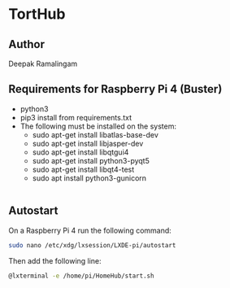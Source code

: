 # TortHub
## Author
Deepak Ramalingam

## Requirements for Raspberry Pi 4 (Buster)
* python3
* pip3 install from requirements.txt
* The following must be installed on the system:
  * sudo apt-get install libatlas-base-dev
  * sudo apt-get install libjasper-dev
  * sudo apt-get install libqtgui4
  * sudo apt-get install python3-pyqt5
  * sudo apt-get install libqt4-test
  * sudo apt install python3-gunicorn

```sh

```

## Autostart

On a Raspberry Pi 4 run the following command:

```sh
sudo nano /etc/xdg/lxsession/LXDE-pi/autostart
```

Then add the following line:

```sh
@lxterminal -e /home/pi/HomeHub/start.sh
```
